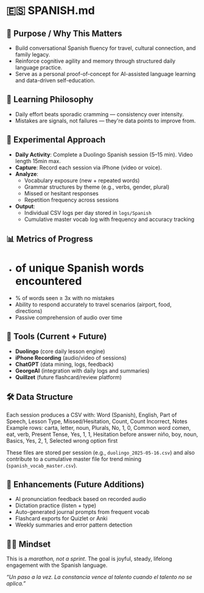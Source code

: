 # 🇪🇸 SPANISH.md

## 🎯 Purpose / Why This Matters
- Build conversational Spanish fluency for travel, cultural connection, and family legacy.
- Reinforce cognitive agility and memory through structured daily language practice.
- Serve as a personal proof-of-concept for AI-assisted language learning and data-driven self-education.

## 🧠 Learning Philosophy
- Daily effort beats sporadic cramming — consistency over intensity.
- Mistakes are signals, not failures — they're data points to improve from.

## 🧪 Experimental Approach
- **Daily Activity**: Complete a Duolingo Spanish session (5–15 min). Video length 15min max.
- **Capture**: Record each session via iPhone (video or voice).
- **Analyze**:
  - Vocabulary exposure (new + repeated words)
  - Grammar structures by theme (e.g., verbs, gender, plural)
  - Missed or hesitant responses
  - Repetition frequency across sessions
- **Output**:
  - Individual CSV logs per day stored in `logs/Spanish`
  - Cumulative master vocab log with frequency and accuracy tracking

## 📊 Metrics of Progress
- # of unique Spanish words encountered
- % of words seen ≥ 3x with no mistakes
- Ability to respond accurately to travel scenarios (airport, food, directions)
- Passive comprehension of audio over time

## 🧰 Tools (Current + Future)
- **Duolingo** (core daily lesson engine)
- **iPhone Recording** (audio/video of sessions)
- **ChatGPT** (data mining, logs, feedback)
- **GeorgeAI** (integration with daily logs and summaries)
- **Quillzet** (future flashcard/review platform)

## 🛠️ Data Structure
Each session produces a CSV with:
Word (Spanish), English, Part of Speech, Lesson Type, Missed/Hesitation, Count, Count Incorrect, Notes
Example rows:
carta, letter, noun, Plurals, No, 1, 0, Common word
comen, eat, verb, Present Tense, Yes, 1, 1, Hesitation before answer
niño, boy, noun, Basics, Yes, 2, 1, Selected wrong option first

These files are stored per session (e.g., `duolingo_2025-05-16.csv`) and also contribute to a cumulative master file for trend mining (`spanish_vocab_master.csv`).

## 🧩 Enhancements (Future Additions)
- AI pronunciation feedback based on recorded audio
- Dictation practice (listen + type)
- Auto-generated journal prompts from frequent vocab
- Flashcard exports for Quizlet or Anki
- Weekly summaries and error pattern detection

## 🧘‍♂️ Mindset
This is a *marathon, not a sprint*. The goal is joyful, steady, lifelong engagement with the Spanish language.

*“Un paso a la vez. La constancia vence al talento cuando el talento no se aplica.”*